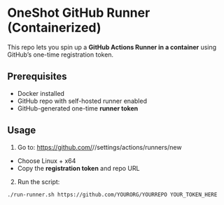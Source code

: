 # OneShot GitHub Runner (Containerized)

This repo lets you spin up a **GitHub Actions Runner in a container** using GitHub’s one-time registration token.

##  Prerequisites

- Docker installed
- GitHub repo with self-hosted runner enabled
- GitHub-generated one-time **runner token**

##  Usage

1. Go to:
https://github.com/<org>/<repo>/settings/actions/runners/new

- Choose Linux + x64
- Copy the **registration token** and repo URL

2. Run the script:

```bash
./run-runner.sh https://github.com/YOURORG/YOURREPO YOUR_TOKEN_HERE
